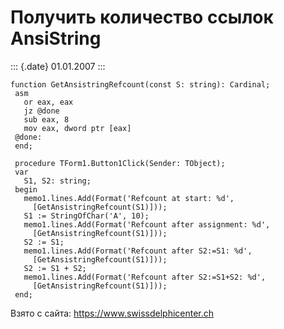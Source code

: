 Получить количество ссылок AnsiString
=====================================

::: {.date}
01.01.2007
:::

    function GetAnsistringRefcount(const S: string): Cardinal;
     asm
       or eax, eax
       jz @done
       sub eax, 8
       mov eax, dword ptr [eax]
     @done:
     end;
     
     procedure TForm1.Button1Click(Sender: TObject);
     var
       S1, S2: string;
     begin
       memo1.lines.Add(Format('Refcount at start: %d',
         [GetAnsistringRefcount(S1)]));
       S1 := StringOfChar('A', 10);
       memo1.lines.Add(Format('Refcount after assignment: %d',
         [GetAnsistringRefcount(S1)]));
       S2 := S1;
       memo1.lines.Add(Format('Refcount after S2:=S1: %d',
         [GetAnsistringRefcount(S1)]));
       S2 := S1 + S2;
       memo1.lines.Add(Format('Refcount after S2:=S1+S2: %d',
         [GetAnsistringRefcount(S1)]));
     end;

Взято с сайта: <https://www.swissdelphicenter.ch>

 
